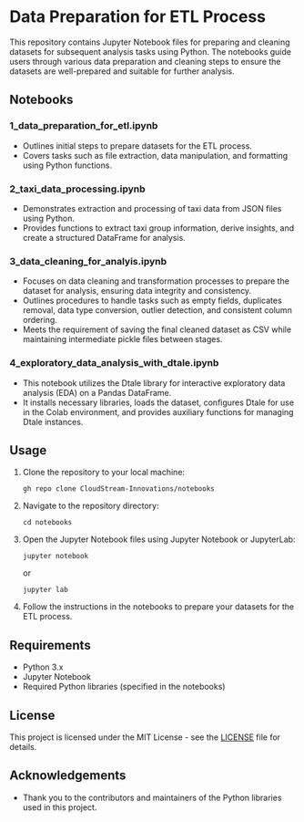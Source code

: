 # Data Preparation for ETL Process

This repository contains Jupyter Notebook files for preparing and cleaning datasets for subsequent analysis tasks using Python. The notebooks guide users through various data preparation and cleaning steps to ensure the datasets are well-prepared and suitable for further analysis.

## Notebooks

### 1_data_preparation_for_etl.ipynb

- Outlines initial steps to prepare datasets for the ETL process.
- Covers tasks such as file extraction, data manipulation, and formatting using Python functions.

### 2_taxi_data_processing.ipynb

- Demonstrates extraction and processing of taxi data from JSON files using Python.
- Provides functions to extract taxi group information, derive insights, and create a structured DataFrame for analysis.

### 3_data_cleaning_for_analyis.ipynb

- Focuses on data cleaning and transformation processes to prepare the dataset for analysis, ensuring data integrity and consistency.
- Outlines procedures to handle tasks such as empty fields, duplicates removal, data type conversion, outlier detection, and consistent column ordering.
- Meets the requirement of saving the final cleaned dataset as CSV while maintaining intermediate pickle files between stages.

### 4_exploratory_data_analysis_with_dtale.ipynb

- This notebook utilizes the Dtale library for interactive exploratory data analysis (EDA) on a Pandas DataFrame.
- It installs necessary libraries, loads the dataset, configures Dtale for use in the Colab environment, and provides auxiliary functions for managing Dtale instances.

## Usage

1. Clone the repository to your local machine:
   
   ```
   gh repo clone CloudStream-Innovations/notebooks
   ```

2. Navigate to the repository directory:
   ```
   cd notebooks
   ```

3. Open the Jupyter Notebook files using Jupyter Notebook or JupyterLab:
   ```
   jupyter notebook
   ```
   or
   ```
   jupyter lab
   ```

4. Follow the instructions in the notebooks to prepare your datasets for the ETL process.

## Requirements

- Python 3.x
- Jupyter Notebook
- Required Python libraries (specified in the notebooks)

## License

This project is licensed under the MIT License - see the [LICENSE](LICENSE) file for details.

## Acknowledgements

- Thank you to the contributors and maintainers of the Python libraries used in this project.
